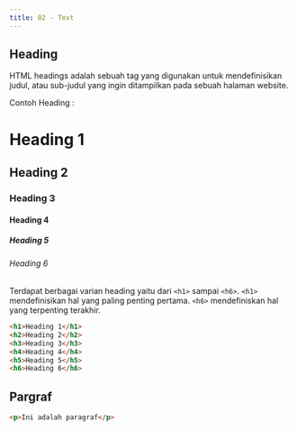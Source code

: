 ```yaml
---
title: 02 - Text
---
```


## Heading

HTML headings adalah sebuah tag yang digunakan untuk mendefinisikan judul, atau sub-judul yang ingin ditampilkan pada
sebuah halaman website.

Contoh Heading :
# Heading 1
## Heading 2
### Heading 3
#### Heading 4
##### Heading 5
###### Heading 6


Terdapat berbagai varian heading yaitu dari `<h1>` sampai `<h6>`.
`<h1>` mendefinisikan hal yang paling penting pertama. `<h6>` mendefiniskan hal yang terpenting terakhir.
```html
<h1>Heading 1</h1>
<h2>Heading 2</h2>
<h3>Heading 3</h3>
<h4>Heading 4</h4>
<h5>Heading 5</h5>
<h6>Heading 6</h6>
```

## Pargraf

```html
<p>Ini adalah paragraf</p>
```